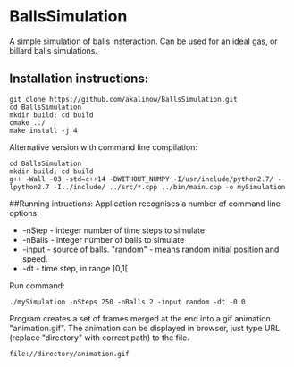 # BallsSimulation
A simple simulation of balls insteraction. Can be used for an ideal gas, or billard balls simulations. 

## Installation instructions:
```
git clone https://github.com/akalinow/BallsSimulation.git
cd BallsSimulation
mkdir build; cd build
cmake ../
make install -j 4
```

Alternative version with command line compilation:
```
cd BallsSimulation
mkdir build; cd build
g++ -Wall -O3 -std=c++14 -DWITHOUT_NUMPY -I/usr/include/python2.7/ -lpython2.7 -I../include/ ../src/*.cpp ../bin/main.cpp -o mySimulation
```

##Running intructions:
Application recognises a number of command line options:
- -nStep - integer number of time steps to simulate
- -nBalls - integer number of balls to simulate
- -input - source of balls. "random" - means random initial position and speed.
- -dt - time step, in range ]0,1[

Run command:

```
./mySimulation -nSteps 250 -nBalls 2 -input random -dt -0.0
```

Program creates a set of frames merged at the end into a gif animation "animation.gif".
The animation can be displayed in browser, just type URL (replace "directory" with correct path)
to the file.

```
file://directory/animation.gif
```

